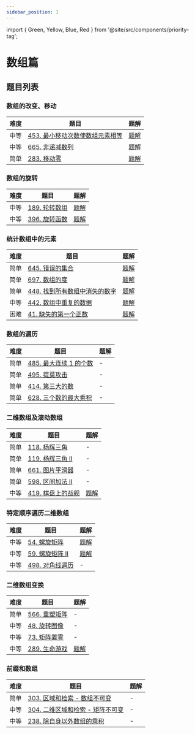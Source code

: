 ```yaml
---
sidebar_position: 1
---
```


import { Green, Yellow, Blue, Red } from '@site/src/components/priority-tag';

# 数组篇

## 题目列表

### 数组的改变、移动

| 难度 | 题目 | 题解 |
|------|------|------|
| <Yellow>中等</Yellow> | [453. 最小移动次数使数组元素相等](https://leetcode.cn/problems/minimum-moves-to-equal-array-elements/) | [题解](./leetcode-453.mdx) |
| <Yellow>中等</Yellow> | [665. 非递减数列](https://leetcode.cn/problems/non-decreasing-array/) | [题解](./leetcode-665.mdx) |
| <Green>简单</Green> | [283. 移动零](https://leetcode.cn/problems/move-zeroes/) | [题解](./leetcode-283.mdx) |

### 数组的旋转

| 难度 | 题目 | 题解 |
|------|------|------|
| <Yellow>中等</Yellow> | [189. 轮转数组](https://leetcode.cn/problems/rotate-array/) | [题解](./leetcode-189.mdx) |
| <Yellow>中等</Yellow> | [396. 旋转函数](https://leetcode.cn/problems/rotate-function/) | [题解](./leetcode-396.mdx) |

### 统计数组中的元素

| 难度 | 题目 | 题解 |
|------|------|------|
| <Green>简单</Green> | [645. 错误的集合](https://leetcode.cn/problems/set-mismatch/) | [题解](./leetcode-645.mdx) |
| <Green>简单</Green> | [697. 数组的度](https://leetcode.cn/problems/degree-of-an-array/) | [题解](./leetcode-697.mdx) |
| <Green>简单</Green> | [448. 找到所有数组中消失的数字](https://leetcode.cn/problems/find-all-numbers-disappeared-in-an-array/) | [题解](./leetcode-448.mdx) |
| <Yellow>中等</Yellow> | [442. 数组中重复的数据](https://leetcode.cn/problems/find-all-duplicates-in-an-array/) | [题解](./leetcode-442.mdx) |
| <Red>困难</Red> | [41. 缺失的第一个正数](https://leetcode.cn/problems/first-missing-positive/) | [题解](./leetcode-41.mdx) |

### 数组的遍历

| 难度 | 题目 | 题解 |
|------|------|------|
| <Green>简单</Green> | [485. 最大连续 1 的个数](https://leetcode.cn/problems/max-consecutive-ones/) | - |
| <Green>简单</Green> | [495. 提莫攻击](https://leetcode.cn/problems/teemo-attacking/) | - |
| <Green>简单</Green> | [414. 第三大的数](https://leetcode.cn/problems/third-maximum-number/) | - |
| <Green>简单</Green> | [628. 三个数的最大乘积](https://leetcode.cn/problems/maximum-product-of-three-numbers/) | - |

### 二维数组及滚动数组

| 难度 | 题目 | 题解 |
|------|------|------|
| <Green>简单</Green> | [118. 杨辉三角](https://leetcode.cn/problems/pascals-triangle/) | - |
| <Green>简单</Green> | [119. 杨辉三角 II](https://leetcode.cn/problems/pascals-triangle-ii/) | - |
| <Green>简单</Green> | [661. 图片平滑器](https://leetcode.cn/problems/image-smoother/) | - |
| <Green>简单</Green> | [598. 区间加法 II](https://leetcode.cn/problems/range-addition-ii/) | - |
| <Yellow>中等</Yellow> | [419. 棋盘上的战舰](https://leetcode.cn/problems/battleships-in-a-board/) | [题解](./leetcode-419.mdx) |

### 特定顺序遍历二维数组

| 难度 | 题目 | 题解 |
|------|------|------|
| <Yellow>中等</Yellow> | [54. 螺旋矩阵](https://leetcode.cn/problems/spiral-matrix/) | [题解](./leetcode-54.mdx) |
| <Yellow>中等</Yellow> | [59. 螺旋矩阵 II](https://leetcode.cn/problems/spiral-matrix-ii/) | [题解](./leetcode-59.mdx) |
| <Yellow>中等</Yellow> | [498. 对角线遍历](https://leetcode.cn/problems/diagonal-traverse/) | - |

### 二维数组变换

| 难度 | 题目 | 题解 |
|------|------|------|
| <Green>简单</Green> | [566. 重塑矩阵](https://leetcode.cn/problems/reshape-the-matrix/) | - |
| <Yellow>中等</Yellow> | [48. 旋转图像](https://leetcode.cn/problems/rotate-image/) | - |
| <Yellow>中等</Yellow> | [73. 矩阵置零](https://leetcode.cn/problems/set-matrix-zeroes/) | - |
| <Yellow>中等</Yellow> | [289. 生命游戏](https://leetcode.cn/problems/game-of-life/) | [题解](./leetcode-289.mdx) |

### 前缀和数组

| 难度 | 题目 | 题解 |
|------|------|------|
| <Green>简单</Green> | [303. 区域和检索 - 数组不可变](https://leetcode.cn/problems/range-sum-query-immutable/) | - |
| <Yellow>中等</Yellow> | [304. 二维区域和检索 - 矩阵不可变](https://leetcode.cn/problems/range-sum-query-2d-immutable/) | - |
| <Yellow>中等</Yellow> | [238. 除自身以外数组的乘积](https://leetcode.cn/problems/product-of-array-except-self/) | - |
